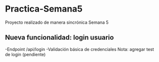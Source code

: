 # Practica-Semana5
Proyecto realizado de manera sincrónica Semana 5

## Nueva funcionalidad: login usuario
-Endpoint /api/login
-Validación básica de credenciales
Nota: agregar test de login (pendiente)
